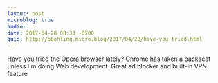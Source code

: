 ```yaml
---
layout: post
microblog: true
audio: 
date: 2017-04-28 08:33 -0700
guid: http://bbohling.micro.blog/2017/04/28/have-you-tried.html
---
```

Have you tried the [Opera browser](http://www.opera.com/) lately? Chrome has taken a backseat unless I'm doing Web development. Great ad blocker and built-in VPN feature
